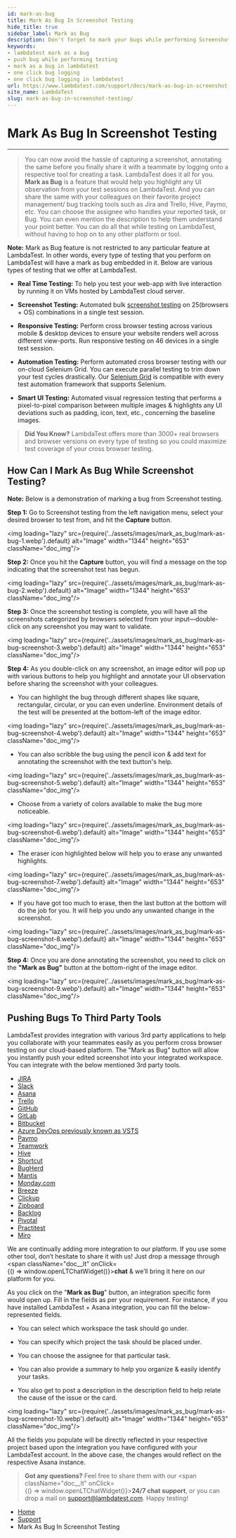```yaml
---
id: mark-as-bug
title: Mark As Bug In Screenshot Testing
hide_title: true
sidebar_label: Mark as Bug
description: Don't forget to mark your bugs while performing Screenshot testing at LambdaTest. Just a single click and you can share bugs to your favourite project management tools such as Asana, Trello, Jira etc.
keywords:
- lambdatest mark as a bug
- push bug while performing testing
- mark as a bug in lambdatest
- one click bug logging
- one click bug logging in lambdatest
url: https://www.lambdatest.com/support/docs/mark-as-bug-in-screenshot-testing/
site_name: LambdaTest
slug: mark-as-bug-in-screenshot-testing/
---
```


<script type="application/ld+json"
      dangerouslySetInnerHTML={{ __html: JSON.stringify({
       "@context": "https://schema.org",
        "@type": "BreadcrumbList",
        "itemListElement": [{
          "@type": "ListItem",
          "position": 1,
          "name": "Home",
          "item": "https://www.lambdatest.com"
        },{
          "@type": "ListItem",
          "position": 2,
          "name": "Support",
          "item": "https://www.lambdatest.com/support/docs/"
        },{
          "@type": "ListItem",
          "position": 3,
          "name": "Mark As Bug In Screenshot Testing",
          "item": "https://www.lambdatest.com/support/docs/mark-as-bug-in-screenshot-testing/"
        }]
      })
    }}
></script>

# Mark As Bug In Screenshot Testing
***
> You can now avoid the hassle of capturing a screenshot, annotating the same before you finally share it with a teammate by logging onto a respective tool for creating a task. LambdaTest does it all for you. **Mark as Bug** is a feature that would help you highlight any UI observation from your test sessions on LambdaTest. And you can share the same with your colleagues on their favorite project management/ bug tracking tools such as Jira and Trello, Hive, Paymo, etc. You can choose the assignee who handles your reported task, or Bug. You can even mention the description to help them understand your point better. You can do all that while testing on LambdaTest, without having to hop on to any other platform or tool.

**Note:** Mark as Bug feature is not restricted to any particular feature at LambdaTest. In other words, every type of testing that you perform on LambdaTest will have a mark as bug embedded in it. Below are various types of testing that we offer at LambdaTest.

- **Real Time Testing:** To help you test your web-app with live interaction by running it on VMs hosted by LambdaTest cloud server.

- **Screenshot Testing:** Automated bulk [screenshot testing](https://www.lambdatest.com/support/docs/automated-screenshot-testing/) on 25(browsers + OS) combinations in a single test session.

- **Responsive Testing:** Perform cross browser testing across various mobile & desktop devices to ensure your website renders well across different view-ports. Run responsive testing on 46 devices in a single test session.

- **Automation Testing:** Perform automated cross browser testing with our on-cloud Selenium Grid. You can execute parallel testing to trim down your test cycles drastically. Our [Selenium Grid](https://www.lambdatest.com/blog/why-selenium-grid-is-ideal-for-automated-browser-testing/) is compatible with every test automation framework that supports Selenium.

- **Smart UI Testing:** Automated visual regression testing that performs a pixel-to-pixel comparison between multiple images & highlights any UI deviations such as padding, icon, text, etc., concerning the baseline images.

> **Did You Know?**
LambdaTest offers more than 3000+ real browsers and browser versions on every type of testing so you could maximize test coverage of your cross browser testing.

## How Can I Mark As Bug While Screenshot Testing?

**Note:** Below is a demonstration of marking a bug from Screenshot testing.

**Step 1:** Go to Screenshot testing from the left navigation menu, select your desired browser to test from, and hit the **Capture** button.

<img loading="lazy" src={require('../assets/images/mark_as_bug/mark-as-bug-1.webp').default} alt="Image" width="1344" height="653" className="doc_img"/>

**Step 2:** Once you hit the **Capture** button, you will find a message on the top indicating that the screenshot test has begun.

<img loading="lazy" src={require('../assets/images/mark_as_bug/mark-as-bug-2.webp').default} alt="Image" width="1344" height="653" className="doc_img"/>

**Step 3:** Once the screenshot testing is complete, you will have all the screenshots categorized by browsers selected from your input—double-click on any screenshot you may want to validate.

<img loading="lazy" src={require('../assets/images/mark_as_bug/mark-as-bug-screenshot-3.webp').default} alt="Image" width="1344" height="653" className="doc_img"/>

**Step 4:** As you double-click on any screenshot, an image editor will pop up with various buttons to help you highlight and annotate your UI observation before sharing the screenshot with your colleagues.

- You can highlight the bug through different shapes like square, rectangular, circular, or you can even underline. Environment details of the test will be presented at the bottom-left of the image editor.


<img loading="lazy" src={require('../assets/images/mark_as_bug/mark-as-bug-screenshot-4.webp').default} alt="Image" width="1344" height="653" className="doc_img"/>

- You can also scribble the bug using the pencil icon & add text for annotating the screenshot with the text button's help.

<img loading="lazy" src={require('../assets/images/mark_as_bug/mark-as-bug-screenshot-5.webp').default} alt="Image" width="1344" height="653" className="doc_img"/>

- Choose from a variety of colors available to make the bug more noticeable.

<img loading="lazy" src={require('../assets/images/mark_as_bug/mark-as-bug-screenshot-6.webp').default} alt="Image" width="1344" height="653" className="doc_img"/>

- The eraser icon highlighted below will help you to erase any unwanted highlights.

<img loading="lazy" src={require('../assets/images/mark_as_bug/mark-as-bug-screenshot-7.webp').default} alt="Image"  width="1344" height="653" className="doc_img"/>

-  If you have got too much to erase, then the last button at the bottom will do the job for you. It will help you undo any unwanted change in the screenshot.

<img loading="lazy" src={require('../assets/images/mark_as_bug/mark-as-bug-screenshot-8.webp').default} alt="Image"  width="1344" height="653" className="doc_img"/>

**Step 4:** Once you are done annotating the screenshot, you need to click on the **"Mark as Bug"** button at the bottom-right of the image editor.

<img loading="lazy" src={require('../assets/images/mark_as_bug/mark-as-bug-screenshot-9.webp').default} alt="Image"  width="1344" height="653" className="doc_img"/>

## Pushing Bugs To Third Party Tools

LambdaTest provides integration with various 3rd party applications to help you collaborate with your teammates easily as you perform cross browser testing on our cloud-based platform. The "Mark as Bug" button will allow you instantly push your edited screenshot into your integrated workspace. You can integrate with the below mentioned 3rd party tools.

- [JIRA](/docs/jira-integration/)
- [Slack](/docs/slack-integration/)
- [Asana](/docs/asana-integration/)
- [Trello](/docs/trello-integration/)
- [GitHub](/docs/github-integration/)
- [GitLab](/docs/gitlab-integration/)
- [Bitbucket](/docs/bitbucket-integration/)
- [Azure DevOps previously known as VSTS](/docs/vsts-integration/)
- [Paymo](/docs/paymo-integration/)
- [Teamwork](/docs/teamwork-integration/)
- [Hive](/docs/hive-integration/)
- [Shortcut](/docs/shortcut-integration/)
- [BugHerd](/docs/bugherd-integration/)
- [Mantis](/docs/mantis-integration/)
- [Monday.com](/docs/monday-com-integration/)
- [Breeze](/docs/breeze-integration-with-lambdatest/)
- [Clickup](/docs/clickup-integration/)
- [Zipboard](/docs/zipboard-integration/)
- [Backlog](/docs/backlog-integration-with-lambdatest/)
- [Pivotal](/docs/pivotal-tracker-integration/)
- [Practitest](/docs/practitest-integration/)
- [Miro](/docs/miro-integration/)

We are continually adding more integration to our platform. If you use some other tool, don’t hesitate to share it with us! Just drop a message through <span className="doc__lt" onClick={() => window.openLTChatWidget()}>**chat**</span> & we’ll bring it here on our platform for you.

As you click on the "**Mark as Bug**" button, an integration specific form would open up. Fill in the fields as per your requirement. For instance, if you have installed LambdaTest + Asana integration, you can fill the below-represented fields.

- You can select which workspace the task should go under.

- You can specify which project the task should be placed under.

- You can choose the assignee for that particular task.

- You can also provide a summary to help you organize & easily identify your tasks.

- You also get to post a description in the description field to help relate the cause of the issue or the card.

<img loading="lazy" src={require('../assets/images/mark_as_bug/mark-as-bug-screenshot-10.webp').default} alt="Image"  width="1344" height="653" className="doc_img"/>

All the fields you populate will be directly reflected in your respective project based upon the integration you have configured with your LambdaTest account. In the above case, the changes would reflect on the respective Asana instance.

>**Got any questions?**
Feel free to share them with our <span className="doc__lt" onClick={() => window.openLTChatWidget()}>**24/7 chat support**</span>, or you can drop a mail on support@lambdatest.com. Happy testing!

<nav aria-label="breadcrumbs">
  <ul className="breadcrumbs">
    <li className="breadcrumbs__item">
      <a className="breadcrumbs__link" target="_self" href="https://www.lambdatest.com">
        Home
      </a>
    </li>
    <li className="breadcrumbs__item">
      <a className="breadcrumbs__link" target="_self" href="https://www.lambdatest.com/support/docs/">
        Support
      </a>
    </li>
    <li className="breadcrumbs__item breadcrumbs__item--active">
      <span className="breadcrumbs__link">
       Mark As Bug In Screenshot Testing
      </span>
    </li>
  </ul>
</nav>